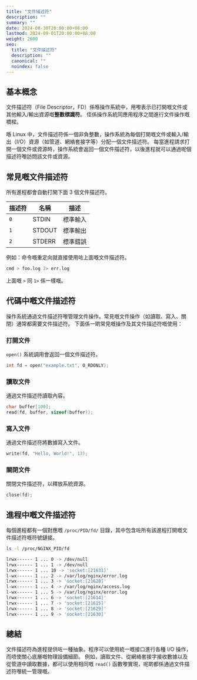 ```yaml
---
title: "文件描述符"
description: ""
summary: ""
date: 2024-08-30T20:00:00+08:00
lastmod: 2024-09-01T20:00:00+08:00
weight: 2600
seo:
  title: "文件描述符"
  description: ""
  canonical: ""
  noindex: false
---
```


## 基本概念

文件描述符（File Descriptor，FD）係喺操作系統中，用嚟表示已打開嘅文件或其他輸入/輸出資源嘅**整數標識符**。
佢係操作系統同應用程序之間進行文件操作嘅橋樑。

喺 Linux 中，文件描述符係一個非負整數，操作系統為每個打開嘅文件或輸入/輸出（I/O）資源（如管道、網絡套接字等）分配一個文件描述符。
每當進程請求打開一個文件或資源時，操作系統會返回一個文件描述符，以後進程就可以通過呢個描述符嚟訪問該文件或資源。

## 常見嘅文件描述符

所有進程都會自動打開下面 3 個文件描述符。

| 描述符 | 名稱 | 描述 |
| --- | --- | --- |
| `0` | STDIN | 標準輸入 |
| `1` | STDOUT | 標準輸出 |
| `2` | STDERR | 標準錯誤 |

例如：命令嘅重定向就直接使用咗上面嘅文件描述符。

```bash {frame="none"}
cmd > foo.log 2> err.log
```

上面嘅 `>` 同 `1>` 係一樣嘅。

## 代碼中嘅文件描述符

操作系統通過文件描述符嚟管理文件操作。常見嘅文件操作（如讀取、寫入、關閉）通常都需要文件描述符。
下面係一啲常見嘅操作及其文件描述符嘅使用：

### 打開文件

`open()` 系統調用會返回一個文件描述符。

```c {frame="none"}
int fd = open("example.txt", O_RDONLY);
```

### 讀取文件

通過文件描述符讀取內容。

```c {frame="none"}
char buffer[100];
read(fd, buffer, sizeof(buffer));
```

### 寫入文件

通過文件描述符將數據寫入文件。

```c {frame="none"}
write(fd, "Hello, World!", 13);
```

### 關閉文件

關閉文件描述符，以釋放系統資源。

```c {frame="none"}
close(fd);
```

## 進程中嘅文件描述符

每個進程都有一個對應嘅 `/proc/PID/fd/` 目錄，其中包含咗所有該進程打開嘅文件描述符嘅符號鏈接。

```bash {frame="none"}
ls -l /proc/NGINX_PID/fd
```

```bash {frame="none"}
lrwx------ 1 ... 0 -> /dev/null
lrwx------ 1 ... 1 -> /dev/null
lrwx------ 1 ... 10 -> 'socket:[21631]'
l-wx------ 1 ... 2 -> /var/log/nginx/error.log
lrwx------ 1 ... 3 -> 'socket:[21628]'
l-wx------ 1 ... 4 -> /var/log/nginx/access.log
l-wx------ 1 ... 5 -> /var/log/nginx/error.log
lrwx------ 1 ... 6 -> 'socket:[21614]'
lrwx------ 1 ... 7 -> 'socket:[21615]'
lrwx------ 1 ... 8 -> 'socket:[21629]'
lrwx------ 1 ... 9 -> 'socket:[21630]'
```

## 總結

文件描述符為進程提供咗一種抽象。程序可以使用統一嘅接口進行各種 I/O 操作，而唔使關心底層嘅物理設備細節。
例如，讀取文件、從網絡套接字接收數據以及從管道中讀取數據，都可以使用相同嘅 `read()` 函數嚟實現，呢啲都係通過文件描述符嚟統一管理嘅。
